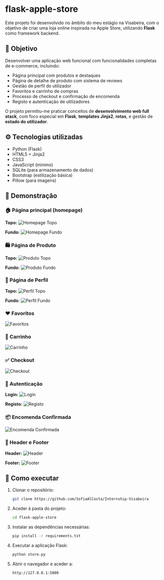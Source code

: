 
# flask-apple-store

Este projeto foi desenvolvido no âmbito do meu estágio na Visabeira, com o objetivo de criar uma loja online inspirada na Apple Store, utilizando **Flask** como framework backend.

## 🧠 Objetivo

Desenvolver uma aplicação web funcional com funcionalidades completas de e-commerce, incluindo:

- Página principal com produtos e destaques
- Página de detalhe de produto com sistema de reviews
- Gestão de perfil do utilizador
- Favoritos e carrinho de compras
- Processo de checkout e confirmação de encomenda
- Registo e autenticação de utilizadores

O projeto permitiu-me praticar conceitos de **desenvolvimento web full stack**, com foco especial em **Flask**, **templates Jinja2**, **rotas**, e gestão de **estado do utilizador**.

## ⚙️ Tecnologias utilizadas

- Python (Flask)
- HTML5 + Jinja2
- CSS3
- JavaScript (mínimo)
- SQLite (para armazenamento de dados)
- Bootstrap (estilização básica)
- Pillow (para imagens)

## 📸 Demonstração

### 🏠 Página principal (homepage)

**Topo:**
![Homepage Topo](./static/images/readme/homepage-top.png)

**Fundo:**
![Homepage Fundo](./static/images/readme/homepage-bottom.png)

### 🛍️ Página de Produto

**Topo:**
![Produto Topo](./static/images/readme/product-top.png)

**Fundo:**
![Produto Fundo](./static/images/readme/product-bottom.png)

### 🙍 Página de Perfil

**Topo:**
![Perfil Topo](./static/images/readme/profile-top.png)

**Fundo:**
![Perfil Fundo](./static/images/readme/profile-bottom.png)

### ❤️ Favoritos

![Favoritos](./static/images/readme/favorites.png)

### 🛒 Carrinho

![Carrinho](./static/images/readme/cart.png)

### ✅ Checkout

![Checkout](./static/images/readme/checkout.png)

### 🔐 Autenticação

**Login:**
![Login](./static/images/readme/login.png)

**Registo:**
![Registo](./static/images/readme/register.png)

### 📦 Encomenda Confirmada

![Encomenda Confirmada](./static/images/readme/confirmed.png)

### 🔻 Header e Footer

**Header:**
![Header](./static/images/readme/header.png)

**Footer:**
![Footer](./static/images/readme/footer.png)

## 🚀 Como executar

1. Clonar o repositório:

   ```bash
   git clone https://github.com/SofiaAlCosta/Internship-Visabeira
   ```

2. Aceder à pasta do projeto:

   ```bash
   cd flask-apple-store
   ```

3. Instalar as dependências necessárias:

   ```bash
   pip install -r requirements.txt
   ```

4. Executar a aplicação Flask:

   ```bash
   python store.py
   ```

5. Abrir o navegador e aceder a:

   ```
   http://127.0.0.1:5000
   ```
